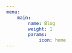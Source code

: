 ```yaml
---
menu:
    main:
        name: Blog
        weight: 1
        params:
            icon: home
---
```

